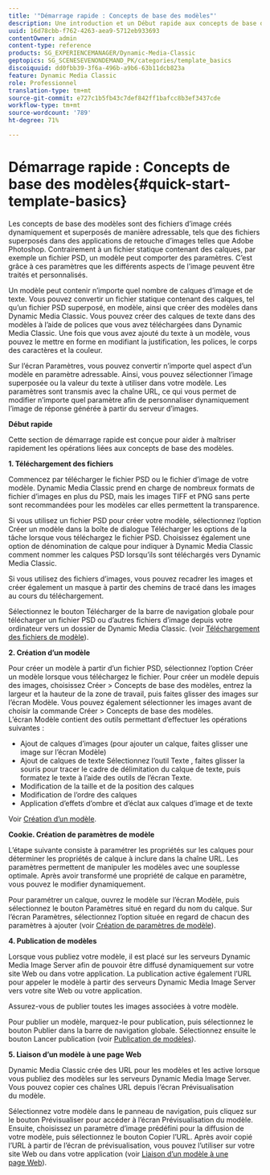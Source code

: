 ```yaml
---
title: '"Démarrage rapide : Concepts de base des modèles"'
description: Une introduction et un Début rapide aux concepts de base des modèles pour vous aider à maîtriser rapidement les opérations.
uuid: 16d78cbb-f762-4263-aea9-5712eb933693
contentOwner: admin
content-type: reference
products: SG_EXPERIENCEMANAGER/Dynamic-Media-Classic
geptopics: SG_SCENESEVENONDEMAND_PK/categories/template_basics
discoiquuid: dd0fbb39-3f6a-496b-a9b6-63b11dcb823a
feature: Dynamic Media Classic
role: Professionnel
translation-type: tm+mt
source-git-commit: e727c1b5fb43c7def842ff1bafcc8b3ef3437cde
workflow-type: tm+mt
source-wordcount: '789'
ht-degree: 71%

---
```



# Démarrage rapide : Concepts de base des modèles{#quick-start-template-basics}

Les concepts de base des modèles sont des fichiers d’image créés dynamiquement et superposés de manière adressable, tels que des fichiers superposés dans des applications de retouche d’images telles que Adobe Photoshop. Contrairement à un fichier statique contenant des calques, par exemple un fichier PSD, un modèle peut comporter des paramètres. C’est grâce à ces paramètres que les différents aspects de l’image peuvent être traités et personnalisés.

Un modèle peut contenir n’importe quel nombre de calques d’image et de texte. Vous pouvez convertir un fichier statique contenant des calques, tel qu’un fichier PSD superposé, en modèle, ainsi que créer des modèles dans Dynamic Media Classic. Vous pouvez créer des calques de texte dans des modèles à l’aide de polices que vous avez téléchargées dans Dynamic Media Classic. Une fois que vous avez ajouté du texte à un modèle, vous pouvez le mettre en forme en modifiant la justification, les polices, le corps des caractères et la couleur.

Sur l’écran Paramètres, vous pouvez convertir n’importe quel aspect d’un modèle en paramètre adressable. Ainsi, vous pouvez sélectionner l’image superposée ou la valeur du texte à utiliser dans votre modèle. Les paramètres sont transmis avec la chaîne URL, ce qui vous permet de modifier n’importe quel paramètre afin de personnaliser dynamiquement l’image de réponse générée à partir du serveur d’images.

**Début rapide**

Cette section de démarrage rapide est conçue pour aider à maîtriser rapidement les opérations liées aux concepts de base des modèles. 

**1. Téléchargement des fichiers**

Commencez par télécharger le fichier PSD ou le fichier d’image de votre modèle. Dynamic Media Classic prend en charge de nombreux formats de fichier d’images en plus du PSD, mais les images TIFF et PNG sans perte sont recommandées pour les modèles car elles permettent la transparence.

Si vous utilisez un fichier PSD pour créer votre modèle, sélectionnez l’option Créer un modèle dans la boîte de dialogue Télécharger les options de la tâche lorsque vous téléchargez le fichier PSD. Choisissez également une option de dénomination de calque pour indiquer à Dynamic Media Classic comment nommer les calques PSD lorsqu’ils sont téléchargés vers Dynamic Media Classic.

Si vous utilisez des fichiers d’images, vous pouvez recadrer les images et créer également un masque à partir des chemins de tracé dans les images au cours du téléchargement.

Sélectionnez le bouton Télécharger de la barre de navigation globale pour télécharger un fichier PSD ou d’autres fichiers d’image depuis votre ordinateur vers un dossier de Dynamic Media Classic. (voir [Téléchargement des fichiers de modèle](uploading-template-files.md#uploading_template_files)).

**2. Création d’un modèle**

Pour créer un modèle à partir d’un fichier PSD, sélectionnez l’option Créer un modèle lorsque vous téléchargez le fichier. Pour créer un modèle depuis des images, choisissez Créer > Concepts de base des modèles, entrez la largeur et la hauteur de la zone de travail, puis faites glisser des images sur l’écran Modèle. Vous pouvez également sélectionner les images avant de choisir la commande Créer > Concepts de base des modèles. L’écran Modèle contient des outils permettant d’effectuer les opérations suivantes :

* Ajout de calques d’images (pour ajouter un calque, faites glisser une image sur l’écran Modèle)
* Ajout de calques de texte Sélectionnez l’outil Texte , faites glisser la souris pour tracer le cadre de délimitation du calque de texte, puis formatez le texte à l’aide des outils de l’écran Texte.
* Modification de la taille et de la position des calques
* Modification de l’ordre des calques
* Application d’effets d’ombre et d’éclat aux calques d’image et de texte 

Voir [Création d’un modèle](creating-template.md#creating_a_template).

**Cookie. Création de paramètres de modèle**

L’étape suivante consiste à paramétrer les propriétés sur les calques pour déterminer les propriétés de calque à inclure dans la chaîne URL. Les paramètres permettent de manipuler les modèles avec une souplesse optimale. Après avoir transformé une propriété de calque en paramètre, vous pouvez le modifier dynamiquement.

Pour paramétrer un calque, ouvrez le modèle sur l’écran Modèle, puis sélectionnez le bouton Paramètres situé en regard du nom du calque. Sur l’écran Paramètres, sélectionnez l’option située en regard de chacun des paramètres à ajouter (voir [Création de paramètres de modèle](creating-template-parameters.md#creating_template_parameters)).

**4. Publication de modèles**

Lorsque vous publiez votre modèle, il est placé sur les serveurs Dynamic Media Image Server afin de pouvoir être diffusé dynamiquement sur votre site Web ou dans votre application. La publication active également l’URL pour appeler le modèle à partir des serveurs Dynamic Media Image Server vers votre site Web ou votre application.

Assurez-vous de publier toutes les images associées à votre modèle.

Pour publier un modèle, marquez-le pour publication, puis sélectionnez le bouton Publier dans la barre de navigation globale. Sélectionnez ensuite le bouton Lancer publication (voir [Publication de modèles](publishing-templates.md#publishing_templates)).

**5. Liaison d’un modèle à une page Web**

Dynamic Media Classic crée des URL pour les modèles et les active lorsque vous publiez des modèles sur les serveurs Dynamic Media Image Server. Vous pouvez copier ces chaînes URL depuis l’écran Prévisualisation du modèle.

Sélectionnez votre modèle dans le panneau de navigation, puis cliquez sur le bouton Prévisualiser pour accéder à l’écran Prévisualisation du modèle. Ensuite, choisissez un paramètre d’image prédéfini pour la diffusion de votre modèle, puis sélectionnez le bouton Copier l’URL. Après avoir copié l’URL à partir de l’écran de prévisualisation, vous pouvez l’utiliser sur votre site Web ou dans votre application (voir [Liaison d’un modèle à une page Web](linking-template-web-page.md#linking_a_template_to_a_web_page)).
